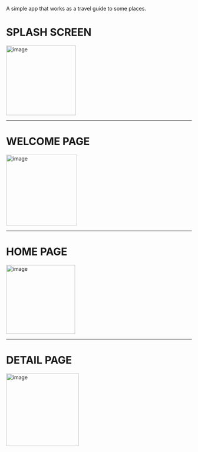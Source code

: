 A simple app that works as a travel guide to some places. 

# SPLASH SCREEN

<img width="189" alt="image" src="https://user-images.githubusercontent.com/72807747/209689090-aadaa71b-704e-4922-9a60-d41424ba257c.png">

_________________________________________________________________________________________________________________________________________________________________________

# WELCOME PAGE

<img width="192" alt="image" src="https://user-images.githubusercontent.com/72807747/209688759-d2d7339f-90f7-4ac3-adaa-abb373c6b525.png">

_________________________________________________________________________________________________________________________________________________________________________

# HOME PAGE

<img width="187" alt="image" src="https://user-images.githubusercontent.com/72807747/209688791-6cdda06d-0f6e-425a-b57d-2137f738d695.png">

_________________________________________________________________________________________________________________________________________________________________________

# DETAIL PAGE

<img width="197" alt="image" src="https://user-images.githubusercontent.com/72807747/209688840-ce69fceb-5bd3-4fed-8c4a-117ec4b58fbd.png">
